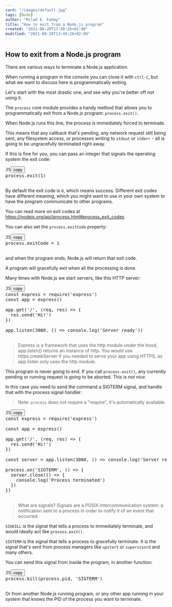 ```yaml
---
card: "/images/default.jpg"
tags: [Node]
author: "Milad E. Fahmy"
title: "How to exit from a Node.js program"
created: "2021-08-20T13:40:26+02:00"
modified: "2021-08-20T13:40:26+02:00"
---
```

<div id="___gatsby"><div style="outline:none" tabindex="-1" id="gatsby-focus-wrapper"><div class="layout-container"><main class="grid-container"><article class="article-reader"><h1 class="article-reader__headline">How to exit from a Node.js program</h1><div><p>There are various ways to terminate a Node.js application.</p><p>When running a program in the console you can close it with <code class="language-text">ctrl-C</code>, but what we want to discuss here is programmatically exiting.</p><p>Let's start with the most drastic one, and see why you're better off <em>not</em> using it.</p><p>The <code class="language-text">process</code> core module provides a handy method that allows you to programmatically exit from a Node.js program: <code class="language-text">process.exit()</code>.</p><p>When Node.js runs this line, the process is immediately forced to terminate.</p><p>This means that any callback that's pending, any network request still being sent, any filesystem access, or processes writing to <code class="language-text">stdout</code> or <code class="language-text">stderr</code> - all is going to be ungracefully terminated right away.</p><p>If this is fine for you, you can pass an integer that signals the operating system the exit code:</p><pre class="prism-code language-js"><div class="shell-box-top"><span>JS</span><button type="button">copy</button></div><div class="token-line"><span class="token plain">process</span><span class="token punctuation">.</span><span class="token method function property-access">exit</span><span class="token punctuation">(</span><span class="token number">1</span><span class="token punctuation">)</span><span class="token plain"></span></div><div class="token-line"><span class="token plain">
</span></div></pre><p>By default the exit code is <code class="language-text">0</code>, which means success. Different exit codes have different meaning, which you might want to use in your own system to have the program communicate to other programs.</p><p>You can read more on exit codes at <a href="https://nodejs.org/api/process.html#process_exit_codes">https://nodejs.org/api/process.html#process_exit_codes</a></p><p>You can also set the <code class="language-text">process.exitCode</code> property:</p><pre class="prism-code language-js"><div class="shell-box-top"><span>JS</span><button type="button">copy</button></div><div class="token-line"><span class="token plain">process</span><span class="token punctuation">.</span><span class="token property-access">exitCode</span><span class="token plain"> </span><span class="token operator">=</span><span class="token plain"> </span><span class="token number">1</span><span class="token plain"></span></div><div class="token-line"><span class="token plain">
</span></div></pre><p>and when the program ends, Node.js will return that exit code.</p><p>A program will gracefully exit when all the processing is done.</p><p>Many times with Node.js we start servers, like this HTTP server:</p><pre class="prism-code language-js"><div class="shell-box-top"><span>JS</span><button type="button">copy</button></div><div class="token-line"><span class="token keyword">const</span><span class="token plain"> express </span><span class="token operator">=</span><span class="token plain"> </span><span class="token function">require</span><span class="token punctuation">(</span><span class="token string">'express'</span><span class="token punctuation">)</span><span class="token plain"></span></div><div class="token-line"><span class="token plain"></span><span class="token keyword">const</span><span class="token plain"> app </span><span class="token operator">=</span><span class="token plain"> </span><span class="token function">express</span><span class="token punctuation">(</span><span class="token punctuation">)</span><span class="token plain"></span></div><div class="token-line"><span class="token plain">
</span></div><div class="token-line"><span class="token plain">app</span><span class="token punctuation">.</span><span class="token method function property-access">get</span><span class="token punctuation">(</span><span class="token string">'/'</span><span class="token punctuation">,</span><span class="token plain"> </span><span class="token punctuation">(</span><span class="token parameter">req</span><span class="token parameter punctuation">,</span><span class="token parameter"> res</span><span class="token punctuation">)</span><span class="token plain"> </span><span class="token arrow operator">=&gt;</span><span class="token plain"> </span><span class="token punctuation">{</span><span class="token plain"></span></div><div class="token-line"><span class="token plain">  res</span><span class="token punctuation">.</span><span class="token method function property-access">send</span><span class="token punctuation">(</span><span class="token string">'Hi!'</span><span class="token punctuation">)</span><span class="token plain"></span></div><div class="token-line"><span class="token plain"></span><span class="token punctuation">}</span><span class="token punctuation">)</span><span class="token plain"></span></div><div class="token-line"><span class="token plain">
</span></div><div class="token-line"><span class="token plain">app</span><span class="token punctuation">.</span><span class="token method function property-access">listen</span><span class="token punctuation">(</span><span class="token number">3000</span><span class="token punctuation">,</span><span class="token plain"> </span><span class="token punctuation">(</span><span class="token punctuation">)</span><span class="token plain"> </span><span class="token arrow operator">=&gt;</span><span class="token plain"> </span><span class="token console class-name">console</span><span class="token punctuation">.</span><span class="token method function property-access">log</span><span class="token punctuation">(</span><span class="token string">'Server ready'</span><span class="token punctuation">)</span><span class="token punctuation">)</span><span class="token plain"></span></div><div class="token-line"><span class="token plain">
</span></div></pre><blockquote><p>Express is a framework that uses the http module under the hood, app.listen() returns an instance of http. You would use https.createServer if you needed to serve your app using HTTPS, as app.listen only uses the http module.</p></blockquote><p>This program is never going to end. If you call <code class="language-text">process.exit()</code>, any currently pending or running request is going to be aborted. This is <em>not nice</em>.</p><p>In this case you need to send the command a SIGTERM signal, and handle that with the process signal handler:</p><blockquote><p>Note: <code class="language-text">process</code> does not require a "require", it's automatically available.</p></blockquote><pre class="prism-code language-js"><div class="shell-box-top"><span>JS</span><button type="button">copy</button></div><div class="token-line"><span class="token keyword">const</span><span class="token plain"> express </span><span class="token operator">=</span><span class="token plain"> </span><span class="token function">require</span><span class="token punctuation">(</span><span class="token string">'express'</span><span class="token punctuation">)</span><span class="token plain"></span></div><div class="token-line"><span class="token plain">
</span></div><div class="token-line"><span class="token plain"></span><span class="token keyword">const</span><span class="token plain"> app </span><span class="token operator">=</span><span class="token plain"> </span><span class="token function">express</span><span class="token punctuation">(</span><span class="token punctuation">)</span><span class="token plain"></span></div><div class="token-line"><span class="token plain">
</span></div><div class="token-line"><span class="token plain">app</span><span class="token punctuation">.</span><span class="token method function property-access">get</span><span class="token punctuation">(</span><span class="token string">'/'</span><span class="token punctuation">,</span><span class="token plain"> </span><span class="token punctuation">(</span><span class="token parameter">req</span><span class="token parameter punctuation">,</span><span class="token parameter"> res</span><span class="token punctuation">)</span><span class="token plain"> </span><span class="token arrow operator">=&gt;</span><span class="token plain"> </span><span class="token punctuation">{</span><span class="token plain"></span></div><div class="token-line"><span class="token plain">  res</span><span class="token punctuation">.</span><span class="token method function property-access">send</span><span class="token punctuation">(</span><span class="token string">'Hi!'</span><span class="token punctuation">)</span><span class="token plain"></span></div><div class="token-line"><span class="token plain"></span><span class="token punctuation">}</span><span class="token punctuation">)</span><span class="token plain"></span></div><div class="token-line"><span class="token plain">
</span></div><div class="token-line"><span class="token plain"></span><span class="token keyword">const</span><span class="token plain"> server </span><span class="token operator">=</span><span class="token plain"> app</span><span class="token punctuation">.</span><span class="token method function property-access">listen</span><span class="token punctuation">(</span><span class="token number">3000</span><span class="token punctuation">,</span><span class="token plain"> </span><span class="token punctuation">(</span><span class="token punctuation">)</span><span class="token plain"> </span><span class="token arrow operator">=&gt;</span><span class="token plain"> </span><span class="token console class-name">console</span><span class="token punctuation">.</span><span class="token method function property-access">log</span><span class="token punctuation">(</span><span class="token string">'Server ready'</span><span class="token punctuation">)</span><span class="token punctuation">)</span><span class="token plain"></span></div><div class="token-line"><span class="token plain">
</span></div><div class="token-line"><span class="token plain">process</span><span class="token punctuation">.</span><span class="token method function property-access">on</span><span class="token punctuation">(</span><span class="token string">'SIGTERM'</span><span class="token punctuation">,</span><span class="token plain"> </span><span class="token punctuation">(</span><span class="token punctuation">)</span><span class="token plain"> </span><span class="token arrow operator">=&gt;</span><span class="token plain"> </span><span class="token punctuation">{</span><span class="token plain"></span></div><div class="token-line"><span class="token plain">  server</span><span class="token punctuation">.</span><span class="token method function property-access">close</span><span class="token punctuation">(</span><span class="token punctuation">(</span><span class="token punctuation">)</span><span class="token plain"> </span><span class="token arrow operator">=&gt;</span><span class="token plain"> </span><span class="token punctuation">{</span><span class="token plain"></span></div><div class="token-line"><span class="token plain">    </span><span class="token console class-name">console</span><span class="token punctuation">.</span><span class="token method function property-access">log</span><span class="token punctuation">(</span><span class="token string">'Process terminated'</span><span class="token punctuation">)</span><span class="token plain"></span></div><div class="token-line"><span class="token plain">  </span><span class="token punctuation">}</span><span class="token punctuation">)</span><span class="token plain"></span></div><div class="token-line"><span class="token plain"></span><span class="token punctuation">}</span><span class="token punctuation">)</span><span class="token plain"></span></div><div class="token-line"><span class="token plain">
</span></div></pre><blockquote><p>What are signals? Signals are a POSIX intercommunication system: a notification sent to a process in order to notify it of an event that occurred.</p></blockquote><p><code class="language-text">SIGKILL</code> is the signal that tells a process to immediately terminate, and would ideally act like <code class="language-text">process.exit()</code>.</p><p><code class="language-text">SIGTERM</code> is the signal that tells a process to gracefully terminate. It is the signal that's sent from process managers like <code class="language-text">upstart</code> or <code class="language-text">supervisord</code> and many others.</p><p>You can send this signal from inside the program, in another function:</p><pre class="prism-code language-js"><div class="shell-box-top"><span>JS</span><button type="button">copy</button></div><div class="token-line"><span class="token plain">process</span><span class="token punctuation">.</span><span class="token method function property-access">kill</span><span class="token punctuation">(</span><span class="token plain">process</span><span class="token punctuation">.</span><span class="token property-access">pid</span><span class="token punctuation">,</span><span class="token plain"> </span><span class="token string">'SIGTERM'</span><span class="token punctuation">)</span><span class="token plain"></span></div><div class="token-line"><span class="token plain">
</span></div></pre><p>Or from another Node.js running program, or any other app running in your system that knows the PID of the process you want to terminate.</p></div></article></main></div></div><div id="gatsby-announcer" style="position:absolute;top:0;width:1px;height:1px;padding:0;overflow:hidden;clip:rect(0, 0, 0, 0);white-space:nowrap;border:0" aria-live="assertive" aria-atomic="true"></div></div>
